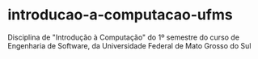 # introducao-a-computacao-ufms
Disciplina de "Introdução à Computação" do 1º semestre do curso de Engenharia de Software, da Universidade Federal de Mato Grosso do Sul
